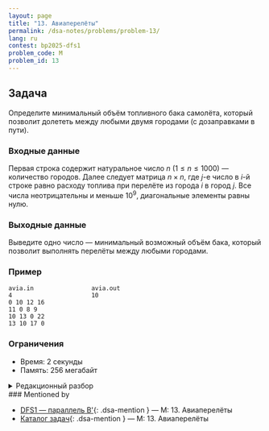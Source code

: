 ```yaml
---
layout: page
title: "13. Авиаперелёты"
permalink: /dsa-notes/problems/problem-13/
lang: ru
contest: bp2025-dfs1
problem_code: M
problem_id: 13
---
```


## Задача

Определите минимальный объём топливного бака самолёта, который позволит долететь между любыми двумя городами (с дозаправками в пути).

### Входные данные

Первая строка содержит натуральное число $n$ ($1 \leqslant n \leqslant 1000$) — количество городов. Далее следует матрица $n \times n$, где $j$-е число в $i$-й строке равно расходу топлива при перелёте из города $i$ в город $j$. Все числа неотрицательны и меньше $10^9$, диагональные элементы равны нулю.

### Выходные данные

Выведите одно число — минимальный возможный объём бака, который позволит выполнять перелёты между любыми городами.

### Пример

```
avia.in                avia.out
4                      10
0 10 12 16
11 0 8 9
10 13 0 22
13 10 17 0
```

### Ограничения

- Время: 2 секунды
- Память: 256 мегабайт

<details class="dsa-toggle">
<summary>Редакционный разбор</summary>

Рассмотрим порог $X$: самолёт может перелетать только по рёбрам с расходом топлива $\le X$. Тогда задача сводится к проверке, является ли ориентированный граф, состоящий из таких рёбер, сильно связным. Минимальный подходящий $X$ можно найти бинарным поиском.

Левая граница — $0$, правая — максимум на матрице. Для заданного $X$ строим граф и запускаем две обхода: проверяем достижимость всех вершин из 1-й вершины, а затем достижимость 1-й вершины из всех остальных (например, на обратном графе). Если обе проверки успешны, граф сильно связен. Иначе порог слишком мал.

Так как $n \le 1000$, одна проверка стоит $O(n^2)$ (проходим по строкам матрицы), бинарный поиск даёт дополнительный множитель $\log W$ ($W$ — максимальный вес, до $10^9$). Итоговая сложность $O(n^2 \log W)$.

</details>
### Mentioned by

<!-- dsa-mentioned-by:start -->
- [DFS1 — параллель B'](/dsa-notes/bp2025/contests/dfs1/){: .dsa-mention } — M: 13. Авиаперелёты
- [Каталог задач](/dsa-notes/problems/){: .dsa-mention } — M: 13. Авиаперелёты
<!-- dsa-mentioned-by:end -->

